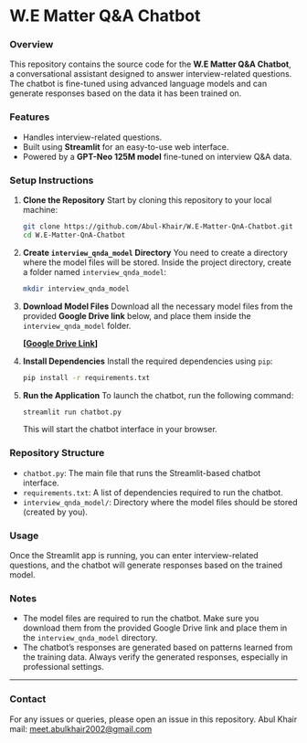 # **W.E Matter Q&A Chatbot**

### **Overview**
This repository contains the source code for the **W.E Matter Q&A Chatbot**, a conversational assistant designed to answer interview-related questions. The chatbot is fine-tuned using advanced language models and can generate responses based on the data it has been trained on.

### **Features**
- Handles interview-related questions.
- Built using **Streamlit** for an easy-to-use web interface.
- Powered by a **GPT-Neo 125M model** fine-tuned on interview Q&A data.

### **Setup Instructions**

1. **Clone the Repository**
   Start by cloning this repository to your local machine:

   ```bash
   git clone https://github.com/Abul-Khair/W.E-Matter-QnA-Chatbot.git
   cd W.E-Matter-QnA-Chatbot
   ```

2. **Create `interview_qnda_model` Directory**
   You need to create a directory where the model files will be stored. Inside the project directory, create a folder named `interview_qnda_model`:

   ```bash
   mkdir interview_qnda_model
   ```

3. **Download Model Files**
   Download all the necessary model files from the provided **Google Drive link** below, and place them inside the `interview_qnda_model` folder.

   **[[Google Drive Link](https://drive.google.com/drive/folders/1LErbJFh3SG3XvyPwRTByRaFIClOhA9kx?usp=sharing)]**  

4. **Install Dependencies**
   Install the required dependencies using `pip`:

   ```bash
   pip install -r requirements.txt
   ```

5. **Run the Application**
   To launch the chatbot, run the following command:

   ```bash
   streamlit run chatbot.py
   ```

   This will start the chatbot interface in your browser.

### **Repository Structure**
- `chatbot.py`: The main file that runs the Streamlit-based chatbot interface.
- `requirements.txt`: A list of dependencies required to run the chatbot.
- `interview_qnda_model/`: Directory where the model files should be stored (created by you).

### **Usage**
Once the Streamlit app is running, you can enter interview-related questions, and the chatbot will generate responses based on the trained model.

### **Notes**
- The model files are required to run the chatbot. Make sure you download them from the provided Google Drive link and place them in the `interview_qnda_model` directory.
- The chatbot’s responses are generated based on patterns learned from the training data. Always verify the generated responses, especially in professional settings.

---

### **Contact**
For any issues or queries, please open an issue in this repository.
Abul Khair
mail: meet.abulkhair2002@gmail.com
